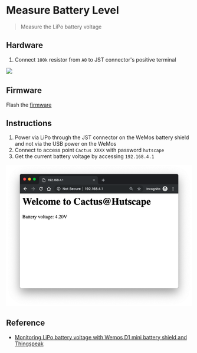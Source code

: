 # Measure Battery Level

> Measure the LiPo battery voltage

## Hardware

1. Connect `100k` resistor from `A0` to JST connector's positive terminal

![](../hardware/images/battery-shield.jpg)

## Firmware

Flash the [firmware](measure-battery-voltage.ino)

## Instructions

1. Power via LiPo through the JST connector on the WeMos battery shield and not via the USB power on the WeMos
1. Connect to access point `Cactus XXXX` with password `hutscape`
1. Get the current battery voltage by accessing `192.168.4.1`

![](webpage.png)

## Reference

- [Monitoring LiPo battery voltage with Wemos D1 mini battery shield and Thingspeak](https://arduinodiy.wordpress.com/2016/12/25/monitoring-lipo-battery-voltage-with-wemos-d1-minibattery-shield-and-thingspeak/)
